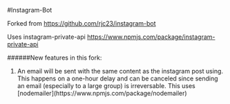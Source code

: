 #Instagram-Bot

Forked from https://github.com/rjc23/instagram-bot

Uses instagram-private-api https://www.npmjs.com/package/instagram-private-api

######New features in this fork:
<ol>
  <li>An email will be sent with the same content as the instagram post using. This happens on a one-hour delay and can be canceled since sending an email (especially to a large group) is irreversable. This uses [nodemailer](https://www.npmjs.com/package/nodemailer)
  </li>
</ol>
